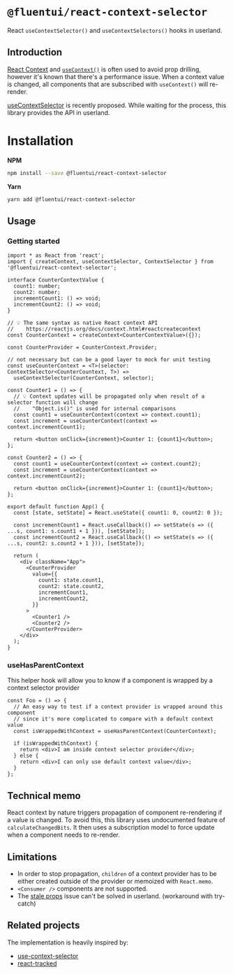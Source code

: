 # `@fluentui/react-context-selector`

React `useContextSelector()` and `useContextSelectors()` hooks in userland.

## Introduction

[React Context](https://reactjs.org/docs/context.html) and [`useContext()`](https://reactjs.org/docs/hooks-reference.html#usecontext) is often used to avoid prop drilling,
however it's known that there's a performance issue. When a context value is changed, all components that are subscribed with `useContext()` will re-render.

[useContextSelector](https://github.com/reactjs/rfcs/pull/119) is recently proposed. While waiting for the process, this library provides the API in userland.

# Installation

**NPM**

```bash
npm install --save @fluentui/react-context-selector
```

**Yarn**

```bash
yarn add @fluentui/react-context-selector
```

## Usage

### Getting started

```tsx
import * as React from 'react';
import { createContext, useContextSelector, ContextSelector } from '@fluentui/react-context-selector';

interface CounterContextValue {
  count1: number;
  count2: number;
  incrementCount1: () => void;
  incrementCount2: () => void;
}

// 💡 The same syntax as native React context API
//    https://reactjs.org/docs/context.html#reactcreatecontext
const CounterContext = createContext<CounterContextValue>({});

const CounterProvider = CounterContext.Provider;

// not necessary but can be a good layer to mock for unit testing
const useCounterContext = <T>(selector: ContextSelector<CounterCountext, T>) =>
  useContextSelector(CounterContext, selector);

const Counter1 = () => {
  // 💡 Context updates will be propagated only when result of a selector function will change
  //    "Object.is()" is used for internal comparisons
  const count1 = useCounterContext(context => context.count1);
  const increment = useCounterContext(context => context.incrementCount1);

  return <button onClick={increment}>Counter 1: {count1}</button>;
};

const Counter2 = () => {
  const count1 = useCounterContext(context => context.count2);
  const increment = useCounterContext(context => context.incrementCount2);

  return <button onClick={increment}>Counter 1: {count1}</button>;
};

export default function App() {
  const [state, setState] = React.useState({ count1: 0, count2: 0 });

  const incrementCount1 = React.useCallback(() => setState(s => ({ ...s, count1: s.count1 + 1 })), [setState]);
  const incrementCount2 = React.useCallback(() => setState(s => ({ ...s, count2: s.count2 + 1 })), [setState]);

  return (
    <div className="App">
      <CounterProvider
        value={{
          count1: state.count1,
          count2: state.count2,
          incrementCount1,
          incrementCount2,
        }}
      >
        <Counter1 />
        <Counter2 />
      </CounterProvider>
    </div>
  );
}
```

### useHasParentContext

This helper hook will allow you to know if a component is wrapped by a context selector provider

```tsx
const Foo = () => {
  // An easy way to test if a context provider is wrapped around this component
  // since it's more complicated to compare with a default context value
  const isWrappedWithContext = useHasParentContext(CounterContext);

  if (isWrappedWithContext) {
    return <div>I am inside context selector provider</div>;
  } else {
    return <div>I can only use default context value</div>;
  }
};
```

## Technical memo

React context by nature triggers propagation of component re-rendering if a value is changed. To avoid this, this library uses undocumented feature of `calculateChangedBits`. It then uses a subscription model to force update when a component needs to re-render.

## Limitations

- In order to stop propagation, `children` of a context provider has to be either created outside of the provider or memoized with `React.memo`.
- `<Consumer />` components are not supported.
- The [stale props](https://react-redux.js.org/api/hooks#stale-props-and-zombie-children) issue can't be solved in userland. (workaround with try-catch)

## Related projects

The implementation is heavily inspired by:

- [use-context-selector](https://github.com/dai-shi/use-context-selector)
- [react-tracked](https://github.com/dai-shi/react-tracked)
